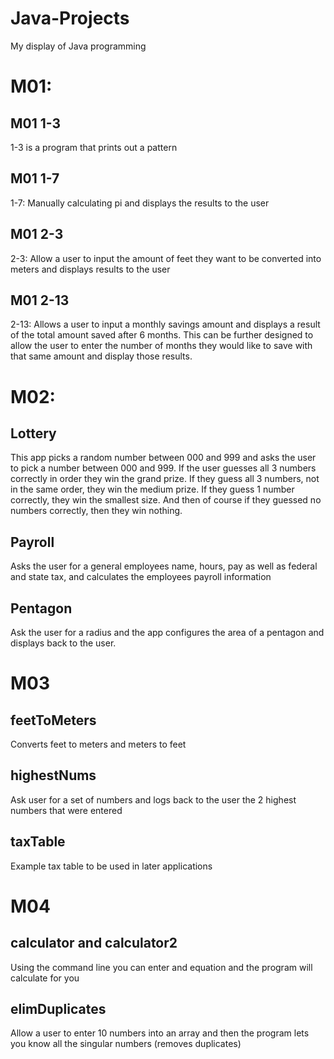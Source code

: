 # Java-Projects
My display of Java programming

<h1>M01:</h1>

<h2>M01 1-3</h2>
<p>1-3 is a program that prints out a pattern</p>

<h2>M01 1-7</h2>
<p>1-7: Manually calculating pi and displays the results to the user</p>

<h2>M01 2-3</h2>
<p>2-3: Allow a user to input the amount of feet they want to be converted into meters and displays results to the user</p>

<h2>M01 2-13</h2>
<p>2-13: Allows a user to input a monthly savings amount and displays a result of the total amount saved after 6 months. This can be further designed to allow the user to enter the number of months they would like to save with that same amount and display those results.</p>

<h1>M02:</h2>

<h2>Lottery</h2>
<p>This app picks a random number between 000 and 999 and asks the user to pick a number between 000 and 999. If the user guesses all 3 numbers correctly in order they win the grand prize. If they guess all 3 numbers, not in the same order, they win the medium prize. If they guess 1 number correctly, they win the smallest size. And then of course if they guessed no numbers correctly, then they win nothing.</p>

<h2>Payroll</h2>
<p>Asks the user for a general employees name, hours, pay as well as federal and state tax, and calculates the employees payroll information</p>

<h2>Pentagon</h2>
<p>Ask the user for a radius and the app configures the area of a pentagon and displays back to the user.</p>

<h1>M03</h1>
<h2>feetToMeters</h2>
<p>Converts feet to meters and meters to feet</p>

<h2>highestNums</h2>
<p>Ask user for a set of numbers and logs back to the user the 2 highest numbers that were entered</p>

<h2>taxTable</h2>
<p>Example tax table to be used in later applications</p>

<h1>M04</h1>
<h2>calculator and calculator2</h2>
<p>Using the command line you can enter and equation and the program will calculate for you</p>

<h2>elimDuplicates</h2>
<p>Allow a user to enter 10 numbers into an array and then the program lets you know all the singular numbers (removes duplicates)</p>
